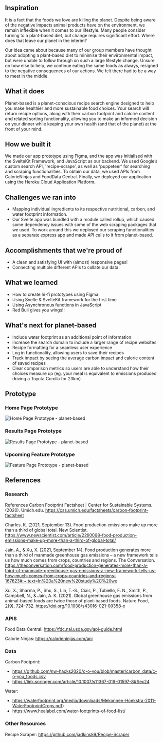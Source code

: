 ## Inspiration
It is a fact that the foods we love are killing the planet. Despite being aware of the negative impacts animal products have on the environment, we remain inflexible when it comes to our lifestyle. Many people consider turning to a plant-based diet, but change requires significant effort. Where does that leave our planet in the interim?

Our idea came about because many of our group members have thought about adopting a plant-based diet to minimise their environmental impact, but were unable to follow through on such a large lifestyle change. Unsure on how else to help, we continue eating the same foods as always, resigned to the negative consequences of our actions. We felt there had to be a way to meet in the middle.

## What it does
Planet-based is a planet-conscious recipe search engine designed to help you make healthier and more sustainable food choices. Your search will return recipe options, along with their carbon footprint and calorie content and related sorting functionality, allowing you to make an informed decision on your dinner while keeping your own health (and that of the planet) at the front of your mind.

## How we built it
We made our app prototype using Figma, and the app was initialised with the SvelteKit Framework, and JavaScript as our backend. We used Google’s custom search API, 'recipe-scrape', as well as 'puppeteer' for searching and scraping functionalities. To obtain our data, we used APIs from CalorieNinjas and FoodData Central. Finally, we deployed our application using the Heroku Cloud Application Platform.

## Challenges we ran into
- Mapping individual ingredients to its respective nutritional, carbon, and water footprint information. 
- Our Svelte app was bundled with a module called rollup, which caused some dependency issues with some of the web scraping packages that we used. To work around this we deployed our scraping functionalities as a separate express app and made API calls to it from planet-based.

## Accomplishments that we're proud of
- A clean and satisfying UI with (almost) responsive pages!
- Connecting multiple different APIs to collate our data.

## What we learned
- How to create hi-fi prototypes using Figma
- Using Svelte & SvelteKit framework for the first time
- Using Asynchronous functions in JavaScript
- Red Bull gives you wings!!

## What's next for planet-based
- Include water footprint as an additional point of information
- Increase the search domain to include a larger range of recipe websites
- Recipe formatting for a seamless user experience
- Log in functionality, allowing users to save their recipes
- Track impact by seeing the average carbon impact and calorie content of saved recipes
- Clear comparison metrics so users are able to understand how their choices measure up (eg. your meal is equivalent to emissions produced driving a Toyota Corolla for 23km)

## Prototype

### Home Page Prototype

![Home Page Prototype - planet-based](https://challengepost-s3-challengepost.netdna-ssl.com/photos/production/software_photos/001/914/057/datas/original.png)

### Results Page Prototype
![Results Page Prototype - planet-based](https://challengepost-s3-challengepost.netdna-ssl.com/photos/production/software_photos/001/914/059/datas/original.png)

### Upcoming Feature Prototype
![Feature Page Prototype - planet-based](https://challengepost-s3-challengepost.netdna-ssl.com/photos/production/software_photos/001/914/058/datas/original.png)



## References

### Research

References Carbon Footprint Factsheet | Center for Sustainable Systems. (2020). Umich.edu. https://css.umich.edu/factsheets/carbon-footprint-factsheet

Charles, K. (2021, September 13). Food production emissions make up more than a third of global total. New Scientist. https://www.newscientist.com/article/2290068-food-production-emissions-make-up-more-than-a-third-of-global-total/

Jain, A., & Xu, X. (2021, September 14). Food production generates more than a third of manmade greenhouse gas emissions – a new framework tells us how much comes from crops, countries and regions. The Conversation. https://theconversation.com/food-production-generates-more-than-a-third-of-manmade-greenhouse-gas-emissions-a-new-framework-tells-us-how-much-comes-from-crops-countries-and-regions-167623#:~:text=In%20a%20new%20study%2C%20we

Xu, X., Sharma, P., Shu, S., Lin, T.-S., Ciais, P., Tubiello, F. N., Smith, P., Campbell, N., & Jain, A. K. (2021). Global greenhouse gas emissions from animal-based foods are twice those of plant-based foods. Nature Food, 2(9), 724–732. https://doi.org/10.1038/s43016-021-00358-x

### APIS

Food Data Central: https://fdc.nal.usda.gov/api-guide.html

Calorie Ninjas: https://calorieninjas.com/api

### Data

Carbon Footprint: 
- https://github.com/nw-hacks2020/c-o-you/blob/master/carbon_data/c-o-you_foods.csv
- https://link.springer.com/article/10.1007/s11367-019-01597-8#Sec24

Water:
- https://waterfootprint.org/media/downloads/Mekonnen-Hoekstra-2011-WaterFootprintCrops.pdf)
- https://www.healabel.com/water-footprints-of-food-list/

### Other Resources

Recipe Scraper: https://github.com/jadkins89/Recipe-Scraper
